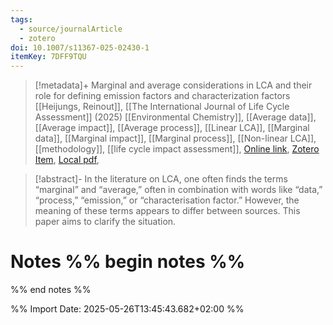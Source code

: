 ```yaml
---
tags:
  - source/journalArticle
  - zotero
doi: 10.1007/s11367-025-02430-1
itemKey: 7DFF9TQU
---
```

>[!metadata]+
> Marginal and average considerations in LCA and their role for defining emission factors and characterization factors
> [[Heijungs, Reinout]], 
> [[The International Journal of Life Cycle Assessment]] (2025)
> [[Environmental Chemistry]], [[Average data]], [[Average impact]], [[Average process]], [[Linear LCA]], [[Marginal data]], [[Marginal impact]], [[Marginal process]], [[Non-linear LCA]], [[methodology]], [[life cycle impact assessment]], 
> [Online link](https://doi.org/10.1007/s11367-025-02430-1), [Zotero Item](zotero://select/library/items/7DFF9TQU), [Local pdf](file://C:/Users/aburg/Documents/references/zotero/storage/9ZB6SXI8/Heijungs2025_Marginalaverage.pdf), 

>[!abstract]-
>In the literature on LCA, one often finds the terms “marginal” and “average,” often in combination with words like “data,” “process,” “emission,” or “characterisation factor.” However, the meaning of these terms appears to differ between sources. This paper aims to clarify the situation.

# Notes %% begin notes %%

%% end notes %%




%% Import Date: 2025-05-26T13:45:43.682+02:00 %%
